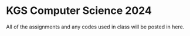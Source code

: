 # KGS Computer Science 2024

All of the assignments and any codes used in class will be posted in here.
